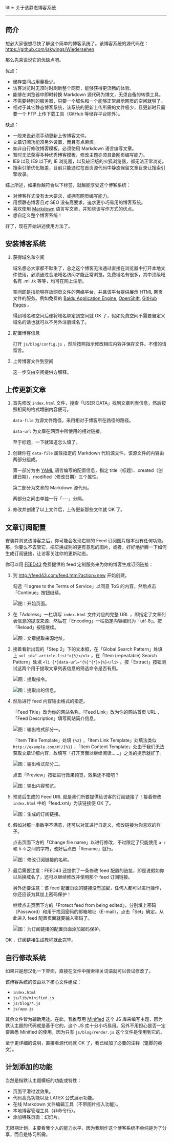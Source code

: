title: 关于该静态博客系统

---

## 简介

想必大家很想尽快了解这个简单的博客系统了。该博客系统的源代码在：https://github.com/jakwings/Wiedersehen

那么先来说说它的优缺点吧。

优点：

*   储存空间占用量极少。
*   访客浏览时无须时时刷新整个网页，能够获得更流畅的体验。
*   能够在浏览器中即时转换 Markdown 源代码为博文，无须自备的转换工具。
*   不需要特别的服务器，只要一个域名和一个能够正常展示网页的空间就够了。
*   相对于其它静态博客系统，该系统的更新上传所需的文件极少，且更新时只需要一个 FTP 上传下载工具（GitHub 等储存平台除外）。

缺点：

*   一般来说必须手动更新上传博客文件。
*   文章订阅功能须另外设置，而且有点麻烦。
*   如非自行修改博客模板，必须使用 Markdown 语言编写文章。
*   暂时无法获得多种优秀博客模板，修改主题亦须具备网页编写能力。
*   IE9 以及 IE9 以下的 IE 浏览器，以及较旧版的火狐浏览器，都无法正常浏览。
*   搜索引擎优化极差，目前只能通过在首页源代码中静态保留文章目录让搜索引擎收录。

综上所述，如果你越符合以下标签，就越能享受这个博客系统：

*   对博客样式没有太大要求，或拥有网页编写能力。
*   用惯静态博客且对 SEO 没有高要求，追求更小巧易用的博客系统。
*   喜欢使用 [Markdown][] 语言写文章，并知晓该写作方式的优点。
*   想自定义整个博客系统！

[Markdown]: http://daringfireball.net/projects/markdown/dingus

好了，现在开始讲述使用方法了。


## 安装博客系统

1.  获得域名和空间

    域名想必大家都不默生了，总之这个博客无法通过直接在浏览器中打开本地文件使用，必须通过合法域名访问才能正常浏览。免费域名有很多，其中顶级域名有 .ml .tk 等等，均可在网上注册。

    空间即是指能够存放网页文件的网络平台，并且该平台提供展示 HTML 网页文件的服务。例如免费的 [Baidu Application Engine][BAE], [OpenShift][], [GitHub Pages][] 。

    得到域名和空间后便将域名绑定到空间就 OK 了，假如免费空间不需要自定义域名的话也就可以不另外注册域名了。

2.  配置博客信息

    打开 `js/blog/config.js` ，然后按照指示修改相应内容并保存文件。不懂的请留言。

3.  上传博客文件到空间

    这一步交由空间提供方解释。

[BAE]: http://developer.baidu.com/bae/ "百度云平台"
[OpenShift]: https://www.openshift.com "被和谐得简直成了一坨 Shit ……"
[GitHub Pages]: http://pages.github.com "GitHub 提供的项目文档托管服务"

## 上传更新文章

1.  首先修改 `index.html` 文件，搜索「USER DATA」找到文章列表信息，然后按照相同的格式增删内容便可。

    `data-file` 为源文件路径，采用相对于博客所在路径的路径。

    `data-url` 为文章在网页中所使用的相对链接。

    至于标题，一下就知道怎么填了。

2.  创建你在 `data-file` 属性指定的 Markdown 代码源文件，该源文件的内容由两部分组成。

    第一部分为由 [YAML][] 语言编写的配置信息，指定 title（标题）、created（创建日期）、modified（修改日期）三个属性。

    第二部分为文章的 Markdown 源代码。

    两部分之间由单独一行「---」分隔。

3.  修改并创建了以上文件后，上传更新那些文件就 OK 了。

[YAML]: http://yaml.org

## 文章订阅配置

安装并浏览该博客之后，你可能会发现右侧的 Feed 订阅图片根本没有任何功能。那，你要么不去管它，把它换成别的更有意思的图片，或者，好好地折腾一下如何生成订阅链接，让访客关注你的更新动态。

你可以用 [FEED43][] 免费提供的 feed 定制服务来为你的博客生成订阅链接：

1.  到 http://feed43.com/feed.html?action=new 开始创建。

    勾选「I agree to the Terms of Service」以同意 ToS 的内容，然后点击「Continue」按钮继续。

    ![图：开始页面。](data/images/feed01.png)

2.  在「Address」一栏填写 `index.html` 文件对应的完整 URL ，即指定了文章列表信息的提取来源，然后在「Encoding」一栏指定内容编码为「utf-8」。按「Reload」按钮继续。

    ![图：文章提取来源地址。](data/images/feed02.png)

3.  接着看新出现的「Step 2」下的文本框，在「Global Search Pattern」处填上 `<ul id="-article-list">{%}</ul>` ，在「Item (repeatable) Search Pattern」处填 `<li {*}data-url="{%}"{*}>{%}</li>` 。按「Extract」按钮测试这两个用于提取文章列表信息的筛选命令是否有用。

    ![图：提取指令。](data/images/feed03.png)

    ![图：提取出的信息。](data/images/feed04.png)

4.  然后进行 feed 内容输出格式的指定。

    「Feed Title」改为你的网站名称，「Feed Link」改为你的网站首页 URL ，「Feed Description」填写网站简介信息。

    ![图：输出格式部分一。](data/images/feed05.png)

    「Item Title Template」处填 `{%2}` ，「Item Link Template」处填法类似 `http://example.com/#!/{%1}` ，「Item Content Template」处由于我们无法获取文章详细内容，故填写「打开页面以继续阅读……」之类的提示就好了。

    ![图：输出格式部分二。](data/images/feed06.png)

    点击「Preview」按钮进行效果预览，效果还不错吧？

    ![图：输出内容预览。](data/images/feed07.png)

5.  预览后生成的 Feed URL 就是我们所要提供给访客的订阅链接了！接着修改 `index.html` 中的「feed.xml」为该链接便 OK 了。

    ![图：生成的订阅链接。](data/images/feed08.png)

6.  假如对那一串数字不满意，还可以对其进行自定义，修改链接为你喜欢的样子。

    点击页面下方的「Change file name」以进行修改，不过限定了只能使用 `a-z` 和 `0-9` 之间的字符，改好后点击「Rename」就行。

    ![图：修改订阅链接的名称。](data/images/feed09.png)

7.  最后需要注意：FEED43 还提供了一条修改 feed 配置的链接，即是说假如你以后换域名了，还可以继续修改并使用那个 feed 订阅链接。

    另外还要注意：该 feed 配置页面的链接没有加密，任何人都可以进行操作，你还应该为其加上密码保护！

    继续点击页面下方的「Protect feed from being edited」，分别填上密码（Password）和用于找回密码的邮箱地址（E-mail），点击「Set」确定。从此进入 feed 配置页面就要输入密码了。

    ![图：为订阅链接的配置页面添加密码保护。](data/images/feed10.png)

OK ，订阅链接生成教程就此完毕。

[FEED43]: http://feed43.com

## 自行修改系统

如果只是想汉化一下界面，直接在文件中搜索相关词语就可以尝试修改了。

该博客系统的仅由以下核心文件组成：

*   `index.html`
*   `js/lib/minified.js`
*   `js/blog/*.js`
*   `js/app.js`

其余文件皆为辅助用途。在此，我推荐用 [Minified][] 这个 JS 库来编写主题，因为默认主题的代码就是基于它的，这个 JS 库十分小巧易用。另外不用担心是否一定要熟悉 Minified 的使用，因为只有 `js/blog/render.js` 这个文件是使用到它的。

至于更详细的说明，直接看源代码就 OK 了，我已经加了必要的注释（蹩脚的英文）。

[Minified]: http://minifiedjs.com

## 计划添加的功能

当然是指默认主题模板的功能或特性：

*   页面平滑过渡效果。
*   代码高亮功能以及 LATEX 公式展示功能。
*   在线 Markdown 文件编辑工具（不带图片插入功能）。
*   本地博客管理工具（非命令行）。
*   添加特殊页面：幻灯片。

无限期计划，主要看我个人的能力水平，因为我制作这个博客系统不单纯是为了分享，而且是练习所需。
